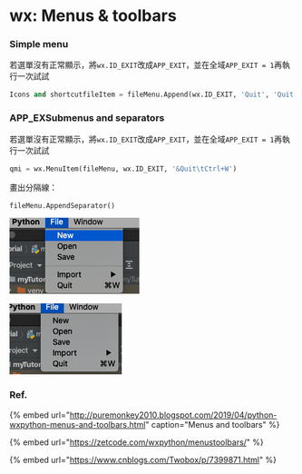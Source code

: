 # wx: Menus & toolbars

### **Simple menu** 

若選單沒有正常顯示，將`wx.ID_EXIT`改成`APP_EXIT`，並在全域`APP_EXIT = 1`再執行一次試試

```python
Icons and shortcutfileItem = fileMenu.Append(wx.ID_EXIT, 'Quit', 'Quit application')
```

### APP\_EXSubmenus and separators

若選單沒有正常顯示，將`wx.ID_EXIT`改成`APP_EXIT`，並在全域`APP_EXIT = 1`再執行一次試試

```python
qmi = wx.MenuItem(fileMenu, wx.ID_EXIT, '&Quit\tCtrl+W')
```

畫出分隔線：

```python
fileMenu.AppendSeparator()
```

![](../.gitbook/assets/jie-tu-20210202-shang-wu-10.31.29.png)

![](../.gitbook/assets/jie-tu-20210202-shang-wu-10.31.46%20%281%29.png)

### Ref.

{% embed url="http://puremonkey2010.blogspot.com/2019/04/python-wxpython-menus-and-toolbars.html" caption="Menus and toolbars" %}

{% embed url="https://zetcode.com/wxpython/menustoolbars/" %}

{% embed url="https://www.cnblogs.com/Twobox/p/7399871.html" %}









